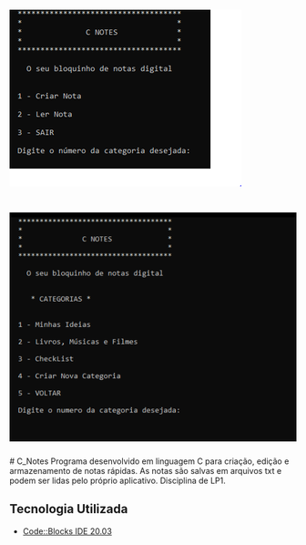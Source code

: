 <h1 align="left">
    <img src="https://github.com/LucasEPaduam/C_Notes/blob/main/Abertura1.PNG?raw=true"/>
</h1>
<h1 align="left">
 <img src="https://github.com/LucasEPaduam/C_Notes/blob/main/Menu.PNG?raw=true"/> 
</h1>
# C_Notes
Programa desenvolvido em linguagem C para criação, edição e armazenamento de notas rápidas.
As notas são salvas em arquivos txt e podem ser lidas pelo próprio aplicativo.
Disciplina de LP1.

## Tecnologia Utilizada

- [Code::Blocks IDE 20.03](https://www.codeblocks.org/downloads/)

